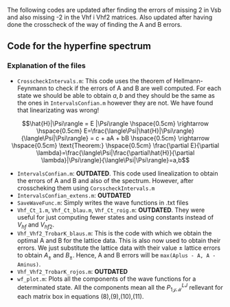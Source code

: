 The following codes are updated after finding the errors of missing 2 in Vsb and also missing -2 in the Vhf i Vhf2 matrices. Also updated after having done the crosscheck of the way of finding the A and B errors.

## Code for the hyperfine spectrum
### Explanation of the files
- `CrosscheckIntervals.m`: This code uses the theorem of Hellmann-Feynmann to check if the errors of A and B are well computed. For each state we should be able to obtain $a,b$ and they should be the same as the ones in `IntervalsConfian.m` however they are not. We have found that linearizating was wrong!
 
$$\hat{H}|\Psi\rangle = E |\Psi\rangle \hspace{0.5cm} \rightarrow \hspace{0.5cm} E=\frac{\langle\Psi|\hat{H}|\Psi\rangle}{\langle\Psi|\Psi\rangle} = c + aA + bB \hspace{0.5cm} \rightarrow \hspace{0.5cm} \text{Theorem:} \hspace{0.5cm} \frac{\partial E}{\partial \lambda}=\frac{\langle\Psi|\frac{\partial\hat{H}}{\partial \lambda}|\Psi\rangle}{\langle\Psi|\Psi\rangle}=a,b$$

- `IntervalsConfian.m`: **OUTDATED**. This code used linealization to obtain the errors of A and B and also of the spectrum. However, after crosscheking them using `CorsscheckIntervals.m`
- `IntervalsConfian_extens.m`: **OUTDATED**
- `SaveWaveFunc.m`: Simply writes the wave functions in .txt files
- `Vhf_Ct_1.m`, `Vhf_Ct_blau.m`, `Vhf_Ct_roig.m`: **OUTDATED**. They were useful for just computing fewer states and using constants instead of $V_{hf}$ and $V_{hf2}$.
- `Vhf_Vhf2_TrobarK_blaus.m`: This is the code with which we obtain the optimal A and B for the lattice data. This is also now used to obtain their errors. We just substitute the lattice data with their value $\pm$ lattice errors to obtain $A_\pm$ and $B_\pm$. Hence, A and B errors will be `max(Aplus - A, A - Aminus)`.
- `Vhf_Vhf2_TrobarK_rojos.m`: **OUTDATED**
- `wf_plot.m`: Plots all the components of the wave functions for a determinated state. All the components mean all the $P^{LJ}_{1\mathcal{J}\mathcal{M}}$ rellevant for each matrix box in equations (8),(9),(10),(11).
